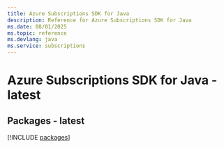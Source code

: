 ```yaml
---
title: Azure Subscriptions SDK for Java
description: Reference for Azure Subscriptions SDK for Java
ms.date: 08/01/2025
ms.topic: reference
ms.devlang: java
ms.service: subscriptions
---
```

# Azure Subscriptions SDK for Java - latest
## Packages - latest
[!INCLUDE [packages](subscriptions-index.md)]